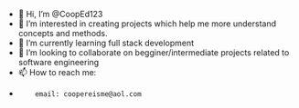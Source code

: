 - 👋 Hi, I’m @CoopEd123
- 👀 I’m interested in creating projects which help me more understand concepts and methods. 
- 🌱 I’m currently learning full stack development
- 💞️ I’m looking to collaborate on begginer/intermediate projects related to software engineering
- 📫 How to reach me: 
-         email: coopereisme@aol.com


